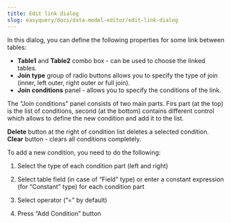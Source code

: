 ```yaml
---
title: Edit link dialog
slug: easyquery/docs/data-model-editor/edit-link-dialog
---
```



In this dialog, you can define the following properties for some link between tables:

* **Table1** and **Table2** combo box - can be used to choose the linked tables.
* **Join type** group of radio buttons allows you to specify the type of join (inner, left outer, right outer or full join).
* **Join conditions** panel - allows you to specify the conditions of the link.

The “Join conditions” panel consists of two main parts. Firs part (at the top) is the list of conditions, second (at the bottom) contains different control which allows to define the new condition and add it to the list.

**Delete** button at the right of condition list deletes a selected condition. **Clear** button - clears all conditions completely.

To add a new condition, you need to do the following:

1) Select the type of each condition part (left and right)

2) Select table field (in case of “Field” type) or enter a constant expression (for “Constant” type) for each condition part

3) Select operator (”=” by default)

4) Press “Add Condition” button
